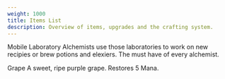 ```yaml
---
weight: 1000
title: Items List
description: Overview of items, upgrades and the crafting system.
---
```


Mobile Laboratory
Alchemists use those laboratories to work on new recipies or brew potions and elexiers. The must have of every alchemist.

Grape
A sweet, ripe purple grape. Restores 5 Mana.
